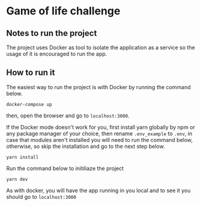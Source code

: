 # Game of life challenge

## Notes to run the project

The project uses Docker as tool to isolate the application as a service so the usage of it is encouraged to run the app.

## How to run it

The easiest way to run the project is with Docker by running the command below.

```
docker-compose up
```

then, open the browser and go to `localhost:3000`.


If the Docker mode doesn't work for you, first install yarn globally by npm or any package manager of your choice, then rename `.env_example` to `.env`, in case that modules aren't installed you will need to run the command below, otherwise, so skip the installation and go to the next step below.

```
yarn install

```

Run the command below to initiliaze the project

```
yarn dev

```

As with docker, you will have the app running in you local and to see it you should go to `localhost:3000`
